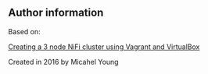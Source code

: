 



## Author information

Based on:


[Creating a 3 node NiFi cluster using Vagrant and VirtualBox](https://community.hortonworks.com/articles/59586/creating-a-3-node-nifi-cluster-using-vagrant-and-v.html)

Created in 2016 by Micahel Young
